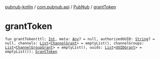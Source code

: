 [pubnub-kotlin](../../index.md) / [com.pubnub.api](../index.md) / [PubNub](index.md) / [grantToken](./grant-token.md)

# grantToken

`fun grantToken(ttl: `[`Int`](https://kotlinlang.org/api/latest/jvm/stdlib/kotlin/-int/index.html)`, meta: `[`Any`](https://kotlinlang.org/api/latest/jvm/stdlib/kotlin/-any/index.html)`? = null, authorizedUUID: `[`String`](https://kotlinlang.org/api/latest/jvm/stdlib/kotlin/-string/index.html)`? = null, channels: `[`List`](https://kotlinlang.org/api/latest/jvm/stdlib/kotlin.collections/-list/index.html)`<`[`ChannelGrant`](../../com.pubnub.api.models.consumer.access_manager.v3/-channel-grant/index.md)`> = emptyList(), channelGroups: `[`List`](https://kotlinlang.org/api/latest/jvm/stdlib/kotlin.collections/-list/index.html)`<`[`ChannelGroupGrant`](../../com.pubnub.api.models.consumer.access_manager.v3/-channel-group-grant/index.md)`> = emptyList(), uuids: `[`List`](https://kotlinlang.org/api/latest/jvm/stdlib/kotlin.collections/-list/index.html)`<`[`UUIDGrant`](../../com.pubnub.api.models.consumer.access_manager.v3/-u-u-i-d-grant/index.md)`> = emptyList()): `[`GrantToken`](../../com.pubnub.api.endpoints.access/-grant-token/index.md)